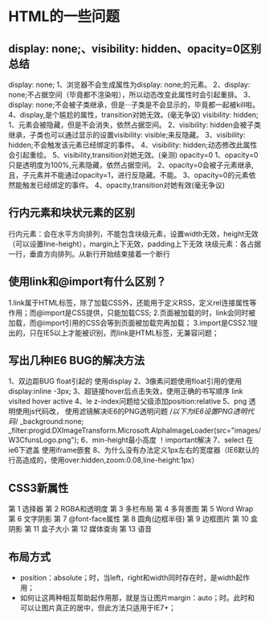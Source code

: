 # HTML的一些问题
## display: none;、visibility: hidden、opacity=0区别总结
display: none;
1、浏览器不会生成属性为display: none;的元素。 
2、display: none;不占据空间（毕竟都不渲染啦），所以动态改变此属性时会引起重排。 
3、display: none;不会被子类继承，但是···子类是不会显示的，毕竟都一起被kill啦。 
4、display,是个尴尬的属性，transition对她无效。(毫无争议)
visibility: hidden;
1、元素会被隐藏，但是不会消失，依然占据空间。 
2、visibility: hidden会被子类继承，子类也可以通过显示的设置visibility: visible;来反隐藏。 
3、visibility: hidden;不会触发该元素已经绑定的事件。 
4、visibility: hidden;动态修改此属性会引起重绘。 
5、visibility,transition对她无效。(亲测)
opacity=0
1、opacity=0只是透明度为100%,元素隐藏，依然占据空间。 
2、opacity=0会被子元素继承,且，子元素并不能通过opacity=1，进行反隐藏。不能。 
3、opacity=0的元素依然能触发已经绑定的事件。 
4、opacity,transition对她有效(毫无争议)

## 行内元素和块状元素的区别
行内元素：会在水平方向排列，不能包含块级元素，设置width无效，height无效（可以设置line-height），margin上下无效，padding上下无效
块级元素：各占据一行，垂直方向排列。从新行开始结束接着一个断行

## 使用link和@import有什么区别？
1.link属于HTML标签，除了加载CSS外，还能用于定义RSS，定义rel连接属性等作用；而@import是CSS提供，只能加载CSS;
2.页面被加载的时，link会同时被加载，而@import引用的CSS会等到页面被加载完再加载；
3.import是CSS2.1提出的，只在IE5以上才能被识别，而link是HTML标签，无兼容问题；

## 写出几种IE6 BUG的解决方法
1、双边距BUG float引起的 使用display
2、3像素问题使用float引用的使用display:inline -3px;
3、超链接hover后点击失效，使用正确的书写顺序 link visited hover active
4、le z-index问题给父级添加position:relative
5、png 透明使用js代码改， 使用滤镜解决IE6的PNG透明问题
/*以下为IE6设置PNG透明代码*/
_background:none;
_filter:progid:DXImageTransform.Microsoft.AlphaImageLoader(src="images/W3CfunsLogo.png");
6、min-height最小高度 ！important解决
7、select 在ie6下遮盖 使用iframe嵌套
8、为什么没有办法定义1px左右的宽度器（IE6默认的行高造成的，使用over:hidden,zoom:0.08,line-height:1px）

## CSS3新属性
第 1 选择器
第 2 RGBA和透明度
第 3 多栏布局
第 4 多背景图
第 5 Word Wrap
第 6 文字阴影
第 7 @font-face属性
第 8 圆角(边框半径)
第 9 边框图片
第 10 盒阴影
第 11 盒子大小
第 12 媒体查询
第 13 语音

## 布局方式
* position：absolute；时，当left，right和width同时存在时，是width起作用；
* 如何让这两种相互帮助起作用那，就是当让图片margin：auto；时。此时和可以让图片真正的居中，但此方法只适用于IE7+；